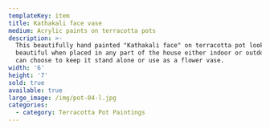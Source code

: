 ```yaml
---
templateKey: item
title: Kathakali face vase
medium: Acrylic paints on terracotta pots
description: >-
  This beautifully hand painted "Kathakali face" on terracotta pot looks so
  beautiful when placed in any part of the house either indoor or outdoor. You
  can choose to keep it stand alone or use as a flower vase.
width: '6'
height: '7'
sold: true
available: true
large_image: /img/pot-04-l.jpg
categories:
  - category: Terracotta Pot Paintings
---
```


